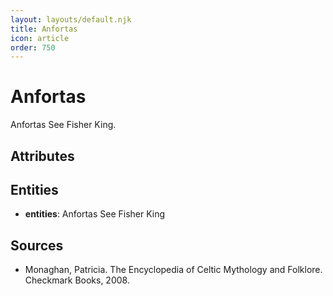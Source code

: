 ```yaml
---
layout: layouts/default.njk
title: Anfortas
icon: article
order: 750
---
```

# Anfortas

Anfortas See Fisher King.

## Attributes


## Entities

- **entities**: Anfortas See Fisher King

## Sources

- Monaghan, Patricia. The Encyclopedia of Celtic Mythology and Folklore. Checkmark Books, 2008.

